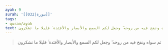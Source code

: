 ```yaml
---
ayah: 9
surah: '[[032|سورة]]'
tags:
- quran/ayah
text: ثم سواه ونفخ فيه من روحه ۖ وجعل لكم السمع والأبصار والأفئدة ۚ قليلا ما تشكرون
---
```

> ثم سواه ونفخ فيه من روحه ۖ وجعل لكم السمع والأبصار والأفئدة ۚ قليلا ما تشكرون
